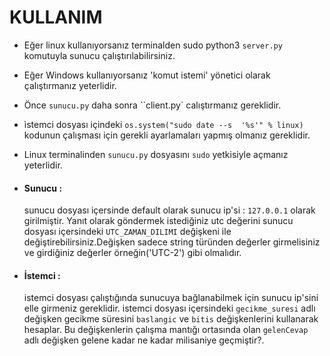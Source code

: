 # KULLANIM

- Eğer linux kullanıyorsanız terminalden sudo python3 `server.py` komutuyla sunucu çalıştırılabilirsiniz.
- Eğer Windows kullanıyorsanız 'komut istemi' yönetici olarak çalıştırmanız yeterlidir. 
- Önce `sunucu.py` daha sonra ``client.py` calıştırmanız gereklidir.
- ìstemci dosyası içindeki `os.system("sudo date --s  '%s'" % linux)` kodunun çalışması için gerekli ayarlamaları yapmış olmanız gereklidir.
- Linux terminalinden `sunucu.py` dosyasını `sudo` yetkisiyle açmanız yeterlidir.

- #### Sunucu :
  sunucu dosyası içersinde default olarak sunucu ip'si : `127.0.0.1` olarak girilmiştir.
  Yanıt olarak göndermek istediğiniz utc değerini sunucu dosyası içersindeki `UTC_ZAMAN_DILIMI` değişkeni ile değiştirebilirsiniz.Değişken sadece string türünden değerler girmelisiniz ve girdiğiniz değerler örneğin('UTC-2')
  gibi olmalıdır.
  
- #### İstemci :
  istemci dosyası çalıştığında sunucuya bağlanabilmek için sunucu ip'sini elle girmeniz gereklidir.
  istemci dosyası içersindeki `gecikme_suresi` adlı değişken gecikme süresini `baslangic` ve `bitis` değişkenlerini kullanarak hesaplar. Bu değişkenlerin çalışma mantığı ortasında olan `gelenCevap` adlı değişken gelene kadar ne kadar milisaniye geçmiştir?.
